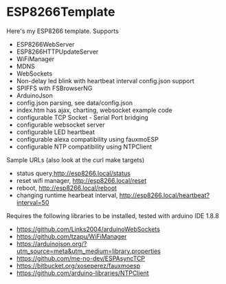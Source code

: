 # ESP8266Template
Here's my ESP8266 template. 
Supports
* ESP8266WebServer
* ESP8266HTTPUpdateServer
* WiFiManager
* MDNS
* WebSockets
* Non-delay led blink with heartbeat interval config.json support
* SPIFFS with FSBrowserNG
* ArduinoJson
* config.json parsing, see data/config.json
* index.htm has ajax, charting, websocket example code
* configurable TCP Socket - Serial Port bridging
* configurable websocket server
* configurable LED heartbeat
* configurable alexa compatibility using fauxmoESP
* configurable NTP compatibility using NTPClient

Sample URLs (also look at the curl make targets)
* status query,http://esp8266.local/status
* reset wifi manager, http://esp8266.local/reset
* reboot, http://esp8266.local/reboot
* changing runtime hearbeat interval, http://esp8266.local/heartbeat?interval=50

Requires the following libraries to be installed, tested with arduino IDE 1.8.8
* https://github.com/Links2004/arduinoWebSockets
* https://github.com/tzapu/WiFiManager
* https://arduinojson.org/?utm_source=meta&utm_medium=library.properties
* https://github.com/me-no-dev/ESPAsyncTCP
* https://bitbucket.org/xoseperez/fauxmoesp
* https://github.com/arduino-libraries/NTPClient

